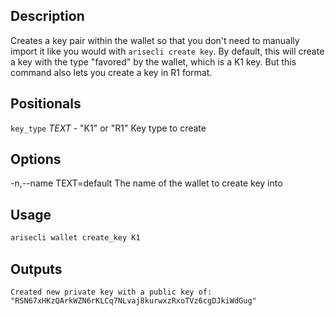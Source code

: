 ## Description

Creates a key pair within the wallet so that you don't need to manually import it like you would with `arisecli create key`. By default, this will create a key with the type \"favored\" by the wallet, which is a K1 key. But this command also lets you create a key in R1 format.

## Positionals

`key_type` _TEXT_ - "K1" or "R1" Key type to create

## Options

-n,--name TEXT=default The name of the wallet to create key into

## Usage

```sh
arisecli wallet create_key K1
```

## Outputs

```console
Created new private key with a public key of: "RSN67xHKzQArkWZN6rKLCq7NLvaj8kurwxzRxoTVz6cgDJkiWdGug"
```
